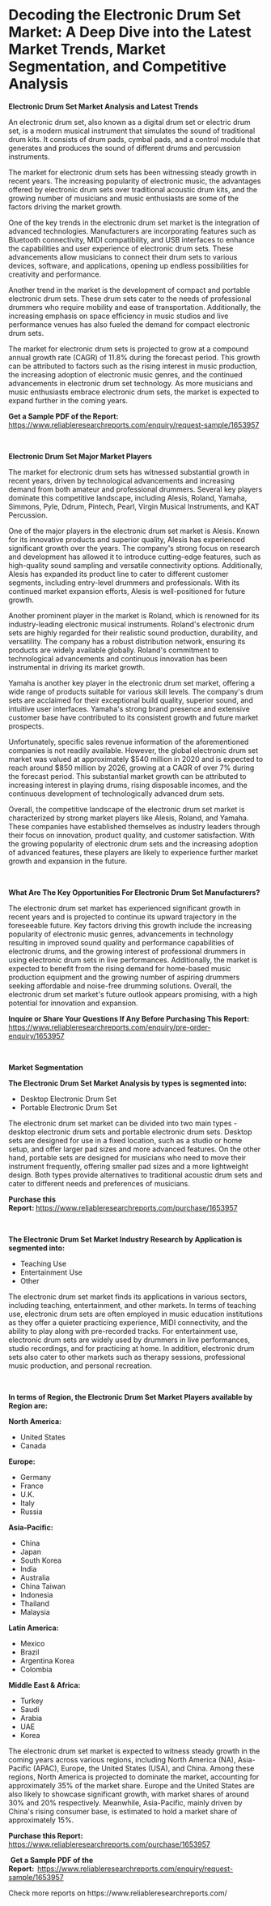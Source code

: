 <p><h1>Decoding the Electronic Drum Set Market: A Deep Dive into the Latest Market Trends, Market Segmentation, and Competitive Analysis</h1></p><p><strong>Electronic Drum Set Market Analysis and Latest Trends</strong></p>
<p><p>An electronic drum set, also known as a digital drum set or electric drum set, is a modern musical instrument that simulates the sound of traditional drum kits. It consists of drum pads, cymbal pads, and a control module that generates and produces the sound of different drums and percussion instruments.</p><p>The market for electronic drum sets has been witnessing steady growth in recent years. The increasing popularity of electronic music, the advantages offered by electronic drum sets over traditional acoustic drum kits, and the growing number of musicians and music enthusiasts are some of the factors driving the market growth.</p><p>One of the key trends in the electronic drum set market is the integration of advanced technologies. Manufacturers are incorporating features such as Bluetooth connectivity, MIDI compatibility, and USB interfaces to enhance the capabilities and user experience of electronic drum sets. These advancements allow musicians to connect their drum sets to various devices, software, and applications, opening up endless possibilities for creativity and performance.</p><p>Another trend in the market is the development of compact and portable electronic drum sets. These drum sets cater to the needs of professional drummers who require mobility and ease of transportation. Additionally, the increasing emphasis on space efficiency in music studios and live performance venues has also fueled the demand for compact electronic drum sets.</p><p>The market for electronic drum sets is projected to grow at a compound annual growth rate (CAGR) of 11.8% during the forecast period. This growth can be attributed to factors such as the rising interest in music production, the increasing adoption of electronic music genres, and the continued advancements in electronic drum set technology. As more musicians and music enthusiasts embrace electronic drum sets, the market is expected to expand further in the coming years.</p></p>
<p><strong>Get a Sample PDF of the Report:&nbsp;</strong> <a href="https://www.reliableresearchreports.com/enquiry/request-sample/1653957">https://www.reliableresearchreports.com/enquiry/request-sample/1653957</a></p>
<p>&nbsp;</p>
<p><strong>Electronic Drum Set Major Market Players</strong></p>
<p><p>The market for electronic drum sets has witnessed substantial growth in recent years, driven by technological advancements and increasing demand from both amateur and professional drummers. Several key players dominate this competitive landscape, including Alesis, Roland, Yamaha, Simmons, Pyle, Ddrum, Pintech, Pearl, Virgin Musical Instruments, and KAT Percussion.</p><p>One of the major players in the electronic drum set market is Alesis. Known for its innovative products and superior quality, Alesis has experienced significant growth over the years. The company's strong focus on research and development has allowed it to introduce cutting-edge features, such as high-quality sound sampling and versatile connectivity options. Additionally, Alesis has expanded its product line to cater to different customer segments, including entry-level drummers and professionals. With its continued market expansion efforts, Alesis is well-positioned for future growth.</p><p>Another prominent player in the market is Roland, which is renowned for its industry-leading electronic musical instruments. Roland's electronic drum sets are highly regarded for their realistic sound production, durability, and versatility. The company has a robust distribution network, ensuring its products are widely available globally. Roland's commitment to technological advancements and continuous innovation has been instrumental in driving its market growth.</p><p>Yamaha is another key player in the electronic drum set market, offering a wide range of products suitable for various skill levels. The company's drum sets are acclaimed for their exceptional build quality, superior sound, and intuitive user interfaces. Yamaha's strong brand presence and extensive customer base have contributed to its consistent growth and future market prospects.</p><p>Unfortunately, specific sales revenue information of the aforementioned companies is not readily available. However, the global electronic drum set market was valued at approximately $540 million in 2020 and is expected to reach around $850 million by 2026, growing at a CAGR of over 7% during the forecast period. This substantial market growth can be attributed to increasing interest in playing drums, rising disposable incomes, and the continuous development of technologically advanced drum sets.</p><p>Overall, the competitive landscape of the electronic drum set market is characterized by strong market players like Alesis, Roland, and Yamaha. These companies have established themselves as industry leaders through their focus on innovation, product quality, and customer satisfaction. With the growing popularity of electronic drum sets and the increasing adoption of advanced features, these players are likely to experience further market growth and expansion in the future.</p></p>
<p>&nbsp;</p>
<p><strong>What Are The Key Opportunities For Electronic Drum Set Manufacturers?</strong></p>
<p><p>The electronic drum set market has experienced significant growth in recent years and is projected to continue its upward trajectory in the foreseeable future. Key factors driving this growth include the increasing popularity of electronic music genres, advancements in technology resulting in improved sound quality and performance capabilities of electronic drums, and the growing interest of professional drummers in using electronic drum sets in live performances. Additionally, the market is expected to benefit from the rising demand for home-based music production equipment and the growing number of aspiring drummers seeking affordable and noise-free drumming solutions. Overall, the electronic drum set market's future outlook appears promising, with a high potential for innovation and expansion.</p></p>
<p><strong>Inquire or Share Your Questions If Any Before Purchasing This Report:</strong> <a href="https://www.reliableresearchreports.com/enquiry/pre-order-enquiry/1653957">https://www.reliableresearchreports.com/enquiry/pre-order-enquiry/1653957</a></p>
<p>&nbsp;</p>
<p><strong>Market Segmentation</strong></p>
<p><strong>The Electronic Drum Set Market Analysis by types is segmented into:</strong></p>
<p><ul><li>Desktop Electronic Drum Set</li><li>Portable Electronic Drum Set</li></ul></p>
<p><p>The electronic drum set market can be divided into two main types - desktop electronic drum sets and portable electronic drum sets. Desktop sets are designed for use in a fixed location, such as a studio or home setup, and offer larger pad sizes and more advanced features. On the other hand, portable sets are designed for musicians who need to move their instrument frequently, offering smaller pad sizes and a more lightweight design. Both types provide alternatives to traditional acoustic drum sets and cater to different needs and preferences of musicians.</p></p>
<p><strong>Purchase this Report:&nbsp;</strong><a href="https://www.reliableresearchreports.com/purchase/1653957">https://www.reliableresearchreports.com/purchase/1653957</a></p>
<p>&nbsp;</p>
<p><strong>The Electronic Drum Set Market Industry Research by Application is segmented into:</strong></p>
<p><ul><li>Teaching Use</li><li>Entertainment Use</li><li>Other</li></ul></p>
<p><p>The electronic drum set market finds its applications in various sectors, including teaching, entertainment, and other markets. In terms of teaching use, electronic drum sets are often employed in music education institutions as they offer a quieter practicing experience, MIDI connectivity, and the ability to play along with pre-recorded tracks. For entertainment use, electronic drum sets are widely used by drummers in live performances, studio recordings, and for practicing at home. In addition, electronic drum sets also cater to other markets such as therapy sessions, professional music production, and personal recreation.</p></p>
<p>&nbsp;</p>
<p><strong>In terms of Region, the Electronic Drum Set Market Players available by Region are:</strong></p>
<p>
    <p> <strong> North America: </strong>
        <ul>
            <li>United States</li>
            <li>Canada</li>
        </ul>
        </p> 
    <p> <strong> Europe: </strong>
        <ul>
            <li>Germany</li>
            <li>France</li>
            <li>U.K.</li>
            <li>Italy</li>
            <li>Russia</li>
        </ul>
        </p> 
    <p> <strong> Asia-Pacific: </strong>
        <ul>
            <li>China</li>
            <li>Japan</li>
            <li>South Korea</li>
            <li>India</li>
            <li>Australia</li>
            <li>China Taiwan</li>
            <li>Indonesia</li>
            <li>Thailand</li>
            <li>Malaysia</li>
        </ul>
        </p> 
    <p> <strong> Latin America: </strong>
        <ul>
            <li>Mexico</li>
            <li>Brazil</li>
            <li>Argentina Korea</li>
            <li>Colombia</li>
        </ul>
        </p> 
    <p> <strong> Middle East & Africa: </strong>
        <ul>
            <li>Turkey</li>
            <li>Saudi</li>
            <li>Arabia</li>
            <li>UAE</li>
            <li>Korea</li>
        </ul>
    </p>
    </p>
<p><p>The electronic drum set market is expected to witness steady growth in the coming years across various regions, including North America (NA), Asia-Pacific (APAC), Europe, the United States (USA), and China. Among these regions, North America is projected to dominate the market, accounting for approximately 35% of the market share. Europe and the United States are also likely to showcase significant growth, with market shares of around 30% and 20% respectively. Meanwhile, Asia-Pacific, mainly driven by China's rising consumer base, is estimated to hold a market share of approximately 15%.</p></p>
<p><strong>Purchase this Report: </strong><a href="https://www.reliableresearchreports.com/purchase/1653957">https://www.reliableresearchreports.com/purchase/1653957</a></p>
<p>&nbsp;<strong>Get a Sample PDF of the Report:&nbsp;&nbsp;</strong><a href="https://www.reliableresearchreports.com/enquiry/request-sample/1653957">https://www.reliableresearchreports.com/enquiry/request-sample/1653957</a></p>
<p><strong></strong></p>
<p>Check more reports on https://www.reliableresearchreports.com/</p>